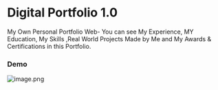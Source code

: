 # Digital Portfolio 1.0
My Own Personal Portfolio Web- You can see My Experience, MY Education, My Skills ,Real World Projects Made by Me and My Awards & Certifications in this Portfolio.
<br/>
### Demo

![image.png](https://github.com/ultimategarg/ultimategarg.github.io/blob/master/img/Capture.JPG)
